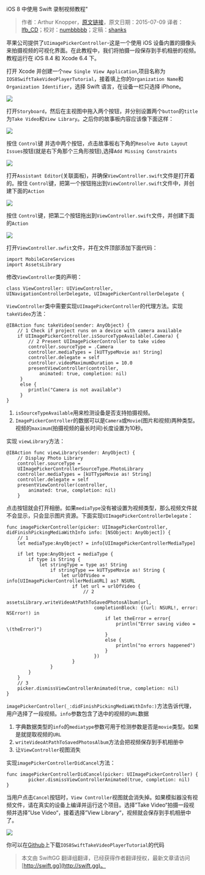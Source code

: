 iOS 8 中使用 Swift 录制视频教程"

> 作者：Arthur Knopper，[原文链接](http://www.ioscreator.com/tutorials/take-video-tutorial-ios8-swift)，原文日期：2015-07-09
> 译者：[lfb_CD](http://weibo.com/lfbWb)；校对：[numbbbbb](http://numbbbbb.com/)；定稿：[shanks](http://codebuild.me/)
  









苹果公司提供了`UIimagePickerController`-这是一个使用 iOS 设备内置的摄像头来拍摄视频的可视化界面。在此教程中，我们将拍摄一段保存到手机相册的视频。教程运行在 iOS 8.4 和 Xcode 6.4 下。

打开 Xcode 并创建一个`new Single View Application`,项目名称为`IOS8SwiftTakeVideoPlayerTutorial`，接着填上你的`Organization Name`和`Organization Identifier`，选择 Swift 语言，在设备一栏只选择 iPhone。

![](http://swift.gg/img/articles/take_video_tutorial_in_ios8_with_swift/format=750w1444269945.511148)



打开`Storyboard`，然后在主视图中拖入两个按钮，并分别设置两个`button`的`title`为`Take Video`和`View Library`。之后你的故事板内容应该像下面这样：

![](http://swift.gg/img/articles/take_video_tutorial_in_ios8_with_swift/format=750w1444269945.693111)

按住 `Control`键 并选中两个按钮，点击故事板右下角的`Resolve Auto Layout Issues`按钮(就是右下角那个三角形按钮),选择`Add Missing Constraints`

![](http://swift.gg/img/articles/take_video_tutorial_in_ios8_with_swift/format=500w1444269945.953059)

打开`Assistant Editor`(关联面板)，并确保`ViewController.swift`文件是打开着的。按住 `Control`键，把第一个按钮拖出到`ViewController.swift`文件中，并创建下面的`Action`

![](http://swift.gg/img/articles/take_video_tutorial_in_ios8_with_swift/format=300w1444269946.244001)

按住 `Control`键，把第二个按钮拖出到`ViewController.swift`文件，并创建下面的`Action`

![](http://swift.gg/img/articles/take_video_tutorial_in_ios8_with_swift/format=300w1444269946.314987)

打开`ViewController.swfit`文件，并在文件顶部添加下面代码：

    
    import MobileCoreServices
    import AssetsLibrary

修改`ViewController`类的声明：

    
    class ViewController: UIViewController, UINavigationControllerDelegate, UIImagePickerControllerDelegate {

`ViewController`类中需要实现`UIImagePickerController`的代理方法。实现`takeVideo`方法：

    
    @IBAction func takeVideo(sender: AnyObject) {
        // 1 Check if project runs on a device with camera available
        if UIImagePickerController.isSourceTypeAvailable(.Camera) {
            // 2 Present UIImagePickerController to take video
            controller.sourceType = .Camera
            controller.mediaTypes = [kUTTypeMovie as! String]
            controller.delegate = self
            controller.videoMaximumDuration = 10.0
            presentViewController(controller, 
            	animated: true, completion: nil)
         }
         else {
            println("Camera is not available")
         }
    }

1. `isSourceTypeAvailable`用来检测设备是否支持拍摄视频。
2. `ImagePickerController`的数据可以是`Camera`或`Movie`(图片和视频)两种类型。视频的`maximum`(拍摄视频的最长时间)长度设置为10秒。
 
实现 `viewLibrary`方法：

    
    @IBAction func viewLibrary(sender: AnyObject) {
        // Display Photo Library
        controller.sourceType = 
        UIImagePickerControllerSourceType.PhotoLibrary
        controller.mediaTypes = [kUTTypeMovie as! String]
        controller.delegate = self  
        presentViewController(controller, 
        	animated: true, completion: nil)
        } 
 
点击按钮就会打开相册。如果`mediaType`没有被设置为视频类型，那么视频文件就不会显示，只会显示图片资源。下面实现`UIImagePickerControllerDelegate`：


    
    func imagePickerController(picker: UIImagePickerController, didFinishPickingMediaWithInfo info: [NSObject: AnyObject]) {
        // 1    
        let mediaType:AnyObject? = info[UIImagePickerControllerMediaType]
            
        if let type:AnyObject = mediaType {
            if type is String {
                let stringType = type as! String
                    if stringType == kUTTypeMovie as! String {
                        let urlOfVideo = info[UIImagePickerControllerMediaURL] as? NSURL
                            if let url = urlOfVideo {
                                // 2  
                                assetsLibrary.writeVideoAtPathToSavedPhotosAlbum(url,
                                    completionBlock: {(url: NSURL!, error: NSError!) in
                                        if let theError = error{
                                            println("Error saving video = \(theError)")
                                        }
                                        else {
                                            println("no errors happened")
                                        }
                                    })
                            }
                    } 
            }
        }
        // 3
        picker.dismissViewControllerAnimated(true, completion: nil)
    }

`imagePickerController(_:didFinishPickingMediaWithInfo:)`方法告诉代理，用户选择了一段视频。`info`参数包含了选中的视频的`URL`数据

1. 字典数据类型的`info`的`mediatype`参数可用于检测参数是否是`movie`类型。如果是就提取视频的`URL`
2. `writeVideoAtPathToSavedPhotosAlbum`方法会把视频保存到手机相册中
3. 让`ViewController`视图消失


实现`imagePickerControllerDidCancel`方法：


    
    func imagePickerControllerDidCancel(picker: UIImagePickerController) {
            picker.dismissViewControllerAnimated(true, completion: nil)
    }

当用户点击`Cancel`按钮时，`View Controller`视图就会消失掉。如果模拟器没有视频文件，请在真实的设备上编译并运行这个项目。选择”Take Video“拍摄一段视频并选择”Use Video“，接着选择”View Library“，视频就会保存到手机相册中了。

![](http://swift.gg/img/articles/take_video_tutorial_in_ios8_with_swift/TakeVideo-Device.pngformat=750w1444269946.386972)

你可以在[Github](https://github.com/ioscreator/ioscreator)上下载`IOS8SwiftTakeVideoPlayerTutorial`的代码

> 本文由 SwiftGG 翻译组翻译，已经获得作者翻译授权，最新文章请访问 [http://swift.gg](http://swift.gg)。
